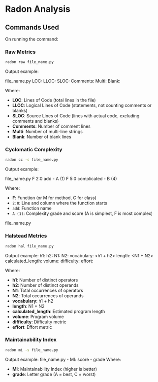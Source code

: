 # Radon Analysis

## Commands Used
On running the command:
### Raw Metrics
```bash
radon raw file_name.py
```
Output example:

file_name.py
    LOC: <Lines of Code>
    LLOC: <Logical Lines of Code>
    SLOC: <Source Lines of Code>
    Comments: <Number of Comment Lines>
    Multi: <Number of Multi-line Strings>
    Blank: <Number of Blank Lines>

Where:
- **LOC**: Lines of Code (total lines in the file)
- **LLOC**: Logical Lines of Code (statements, not counting comments or blanks)
- **SLOC**: Source Lines of Code (lines with actual code, excluding comments and blanks)
- **Comments**: Number of comment lines
- **Multi**: Number of multi-line strings
- **Blank**: Number of blank lines




### Cyclomatic Complexity
```bash
radon cc -s file_name.py
```
Output example:

file_name.py
    F 2:0 add - A (1)
    F 5:0 complicated - B (4)

Where:
- **F**: Function (or M for method, C for class)
- `2:0`: Line and column where the function starts
- `add`: Function name
- `A (1)`: Complexity grade and score (A is simplest, F is most complex)



file_name.py

### Halstead Metrics
```bash
radon hal file_name.py
```

Output example:
    h1: <Number of distinct operators>
    h2: <Number of distinct operands>
    N1: <Total occurrences of operators>
    N2: <Total occurrences of operands>
    vocabulary: <h1 + h2>
    length: <N1 + N2>
    calculated_length: <Estimated program length>
    volume: <Program volume>
    difficulty: <Difficulty metric>
    effort: <Effort metric>

Where:
- **h1**: Number of distinct operators
- **h2**: Number of distinct operands
- **N1**: Total occurrences of operators
- **N2**: Total occurrences of operands
- **vocabulary**: h1 + h2
- **length**: N1 + N2
- **calculated_length**: Estimated program length
- **volume**: Program volume
- **difficulty**: Difficulty metric
- **effort**: Effort metric


### Maintainability Index
```bash
radon mi -s file_name.py
```
Output example:
file_name.py - MI: score - grade 
Where:
- **MI**: Maintainability Index (higher is better)
- **grade**: Letter grade (A = best, C = worst)


